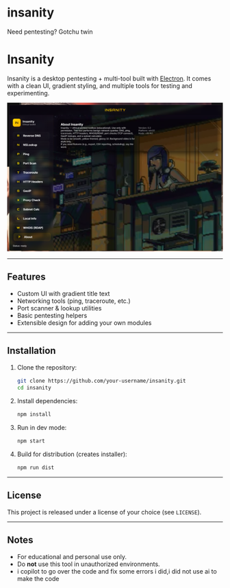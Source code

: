 # insanity
Need pentesting? Gotchu twin

# Insanity

Insanity is a desktop pentesting + multi-tool built with [Electron](https://www.electronjs.org/).
It comes with a clean UI, gradient styling, and multiple tools for testing and experimenting.

![Preview](./Screenshot%202025-10-03%20160919.png)

---

## Features

* Custom UI with gradient title text
* Networking tools (ping, traceroute, etc.)
* Port scanner & lookup utilities
* Basic pentesting helpers
* Extensible design for adding your own modules

---

## Installation

1. Clone the repository:

   ```bash
   git clone https://github.com/your-username/insanity.git
   cd insanity
   ```

2. Install dependencies:

   ```bash
   npm install
   ```

3. Run in dev mode:

   ```bash
   npm start
   ```

4. Build for distribution (creates installer):

   ```bash
   npm run dist
   ```

---

## License

This project is released under a license of your choice (see `LICENSE`).

---

## Notes

* For educational and personal use only.
* Do **not** use this tool in unauthorized environments.
* i copilot to go over the code and fix some errors i did,i did not use ai to make the code
